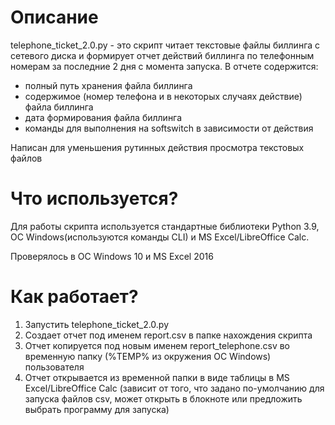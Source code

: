 # Описание

telephone_ticket_2.0.py - это скрипт читает текстовые файлы биллинга с сетевого диска и формирует отчет действий биллинга по телефонным номерам за последние 2 дня с момента запуска. 
В отчете содержится:
* полный путь хранения файла биллинга
* содержимое (номер телефона и в некоторых случаях действие) файла биллинга
* дата формирования файла биллинга
* команды для выполнения на softswitch в зависимости от действия

Написан для уменьшения рутинных действия просмотра текстовых файлов 

# Что используется?

Для работы скрипта используется стандартные библиотеки Python 3.9, ОС Windows(используются команды CLI) и MS Excel/LibreOffice Calc.

Проверялось в ОС Windows 10 и MS Excel 2016

# Как работает?

1) Запустить telephone_ticket_2.0.py
2) Создает отчет под именем report.csv в папке нахождения скрипта
3) Отчет копируется под новым именем report_telephone.csv во временную папку (%TEMP% из окружения ОС Windows) пользователя
4) Отчет открывается из временной папки в виде таблицы в MS Excel/LibreOffice Calc (зависит от того, что задано по-умолчанию для запуска файлов csv, может открыть в блокноте или предложить выбрать программу для запуска)
